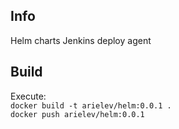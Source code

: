 
Info
----
Helm charts Jenkins deploy agent

Build
-----
Execute:  
`docker build -t arielev/helm:0.0.1 .`  
`docker push arielev/helm:0.0.1`
